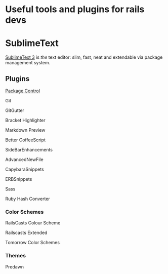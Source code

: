 Useful tools and plugins for rails devs
=============

# SublimeText

[SublimeText 3](http://www.sublimetext.com/3) is _the_ text editor: slim, fast, neat and extendable via package management system.

## Plugins

[Package Control](https://sublime.wbond.net/)

Git

GitGutter

Bracket Highlighter

Markdown Preview

Better Coffee​Script

SideBarEnhancements

AdvancedNewFile

CapybaraSnippets

ERBSnippets

Sass

Ruby Hash Converter

### Color Schemes

RailsCasts Colour Scheme

Railscasts Extended

Tomorrow Color Schemes

### Themes

Predawn
